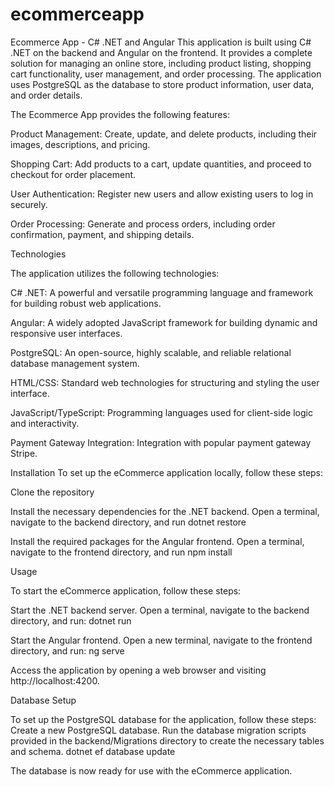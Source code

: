 # ecommerceapp

Ecommerce App - C# .NET and Angular
This application is built using C# .NET on the backend and Angular on the frontend. It provides a complete solution for managing an online store, including product listing, shopping cart functionality, user management, and order processing. The application uses PostgreSQL as the database to store product information, user data, and order details.


The Ecommerce App provides the following features:

Product Management: Create, update, and delete products, including their images, descriptions, and pricing.

Shopping Cart: Add products to a cart, update quantities, and proceed to checkout for order placement.

User Authentication: Register new users and allow existing users to log in securely.

Order Processing: Generate and process orders, including order confirmation, payment, and shipping details.

Technologies

The application utilizes the following technologies:

C# .NET: A powerful and versatile programming language and framework for building robust web applications.

Angular: A widely adopted JavaScript framework for building dynamic and responsive user interfaces.

PostgreSQL: An open-source, highly scalable, and reliable relational database management system.

HTML/CSS: Standard web technologies for structuring and styling the user interface.

JavaScript/TypeScript: Programming languages used for client-side logic and interactivity.

Payment Gateway Integration: Integration with popular payment gateway Stripe.

Installation
To set up the eCommerce application locally, follow these steps:

Clone the repository

Install the necessary dependencies for the .NET backend. Open a terminal, navigate to the backend directory, and run dotnet restore

Install the required packages for the Angular frontend. Open a terminal, navigate to the frontend directory, and run npm install



Usage

To start the eCommerce application, follow these steps:

Start the .NET backend server. Open a terminal, navigate to the backend directory, and run:
dotnet run

Start the Angular frontend. Open a new terminal, navigate to the frontend directory, and run:
ng serve


Access the application by opening a web browser and visiting http://localhost:4200.



Database Setup

To set up the PostgreSQL database for the application, follow these steps:
Create a new PostgreSQL database.
Run the database migration scripts provided in the backend/Migrations directory to create the necessary tables and schema.
dotnet ef database update


The database is now ready for use with the eCommerce application.



